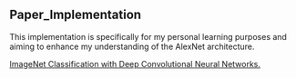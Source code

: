 ## Paper_Implementation

This implementation is specifically for my personal learning purposes and aiming to enhance my understanding of the AlexNet architecture.

[ImageNet Classification with Deep Convolutional Neural Networks.](https://proceedings.neurips.cc/paper/2012/file/c399862d3b9d6b76c8436e924a68c45b-Paper.pdf)
